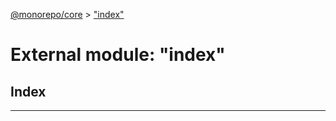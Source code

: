 [@monorepo/core](../README.md) > ["index"](../modules/_index_.md)

# External module: "index"

## Index

---

